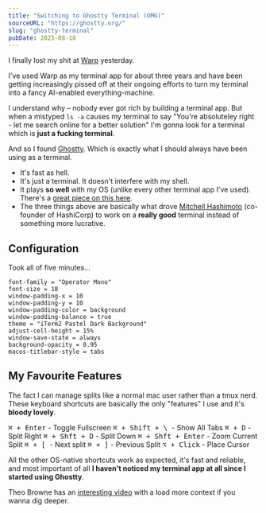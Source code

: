 ```yaml
---
title: "Switching to Ghostty Terminal (OMG)"
sourceURL: "https://ghostty.org/"
slug: "ghostty-terminal"
pubDate: 2025-08-18
---
```


I finally lost my shit at [Warp](https://www.warp.dev/) yesterday.

I've used Warp as my terminal app for about three years and have been getting increasingly pissed off at their ongoing efforts to turn my terminal into a fancy AI-enabled everything-machine.

I understand why – nobody ever got rich by building a terminal app. But when a mistyped `ls -a` causes my terminal to say "You're absoluteley right - let me search online for a better solution" I'm gonna look for a terminal which is **just a fucking terminal**.

And so I found [Ghostty](https://ghostty.org/). Which is exactly what I should always have been using as a terminal.

- It's fast as hell.
- It's just a terminal. It doesn't interfere with my shell.
- It plays **so well** with my OS (unlike every other terminal app I've used). There's a [great piece on this here](https://gpanders.com/blog/ghostty-is-native-so-what/).
- The three things above are basically what drove [Mitchell Hashimoto](https://mitchellh.com/) (co-founder of HashiCorp) to work on a **really good** terminal instead of something more lucrative.

## Configuration

Took all of five minutes... 

```
font-family = "Operator Mono"
font-size = 18
window-padding-x = 10
window-padding-y = 10
window-padding-color = background
window-padding-balance = true
theme = "iTerm2 Pastel Dark Background"
adjust-cell-height = 15%
window-save-state = always
background-opacity = 0.95
macos-titlebar-style = tabs
```
## My Favourite Features

The fact I can manage splits like a normal mac user rather than a tmux nerd. These keyboard shortcuts are basically the only "features" I use and it's **bloody lovely**.

<kbd>⌘ + Enter</kbd> - Toggle Fullscreen
<kbd>⌘ + Shift + \ </kbd> - Show All Tabs
<kbd>⌘ + D</kbd> - Split Right
<kbd>⌘ + Shft + D</kbd> - Split Down
<kbd>⌘ + Shft + Enter</kbd> - Zoom Current Split
<kbd>⌘ + [ </kbd> - Next split
<kbd>⌘ + ]</kbd> - Previous Split
<kbd>⌥ + Click</kbd> - Place Cursor

All the other OS-native shortcuts work as expected, it's fast and reliable, and most important of all **I haven't noticed my terminal app at all since I started using Ghostty**. 

Theo Browne has an [interesting video](https://youtu.be/VUxMfyzTM_Y) with a load more context if you wanna dig deeper.

